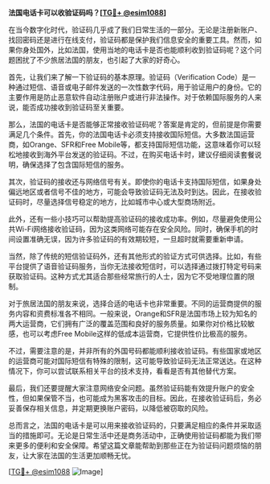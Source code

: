 **法国电话卡可以收验证码吗？[[TG💪+ @esim1088](https://t.me/s/esim1088)]**

在当今数字化时代，验证码几乎成了我们日常生活的一部分。无论是注册新账户、找回密码还是进行在线支付，验证码都是保护我们信息安全的重要工具。然而，如果你身处国外，比如法国，使用当地的电话卡是否也能顺利收到验证码呢？这个问题困扰了不少旅居法国的朋友，也引起了大家的好奇心。

首先，让我们来了解一下验证码的基本原理。验证码（Verification Code）是一种通过短信、语音或电子邮件发送的一次性数字代码，用于验证用户的身份。它的主要作用是防止恶意软件自动注册账户或进行非法操作。对于依赖国际服务的人来说，能否成功接收到验证码至关重要。

那么，法国的电话卡是否能够正常接收验证码呢？答案是肯定的，但前提是你需要满足几个条件。首先，你的法国电话卡必须支持接收国际短信。大多数法国运营商，如Orange、SFR和Free Mobile等，都支持国际短信功能，这意味着你可以轻松地接收到海外平台发送的验证码。不过，在购买电话卡时，建议仔细阅读套餐说明，确保选择了包含国际短信的服务。

其次，验证码的接收还与网络信号有关。即使你的电话卡支持国际短信，如果身处偏远地区或者信号不佳的地方，可能会导致验证码无法及时到达。因此，在接收验证码时，尽量选择信号稳定的地方，比如城市中心或大型商场附近。

此外，还有一些小技巧可以帮助提高验证码的接收成功率。例如，尽量避免使用公共Wi-Fi网络接收验证码，因为这类网络可能存在安全风险。同时，确保手机的时间设置准确无误，因为许多验证码的有效期较短，一旦超时就需要重新申请。

当然，除了传统的短信验证码外，还有其他形式的验证方式可供选择。比如，有些平台提供了语音验证码服务，当你无法接收短信时，可以选择通过拨打特定号码来获取验证码。这种方式尤其适合那些经常旅行的人士，因为它不受地理位置的限制。

对于旅居法国的朋友来说，选择合适的电话卡也非常重要。不同的运营商提供的服务内容和资费标准各不相同。一般来说，Orange和SFR是法国市场上较为知名的两大运营商，它们拥有广泛的覆盖范围和良好的服务质量。如果你对价格比较敏感，也可以考虑Free Mobile这样的低成本运营商，它提供性价比极高的服务。

不过，需要注意的是，并非所有的外国号码都能顺利接收验证码。有些国家或地区的运营商可能对国际短信有特殊的限制，这可能导致验证码无法正常送达。在这种情况下，你可以尝试联系相关平台的技术支持，看看是否有其他替代方案。

最后，我们还要提醒大家注意网络安全问题。虽然验证码能有效提升账户的安全性，但如果保管不当，也可能成为黑客攻击的目标。因此，在接收验证码后，务必妥善保存相关信息，并定期更换账户密码，以降低被窃取的风险。

总而言之，法国的电话卡是可以用来接收验证码的，只要满足相应的条件并采取适当的措施即可。无论是日常生活中还是商务活动中，正确使用验证码都能为我们带来更多的便利和安全保障。希望这篇文章能帮助到那些正在为验证码问题烦恼的朋友，让大家在法国的生活更加顺畅无忧。

[[TG💪+ @esim1088](https://t.me/s/esim1088) ![Image](https://i.postimg.cc/4NQfJmqS/Snipaste-2025-05-13-00-14-12.png)]